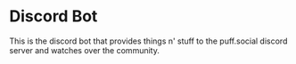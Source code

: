 # Discord Bot

This is the discord bot that provides things n' stuff to the puff.social discord server and watches over the community.
